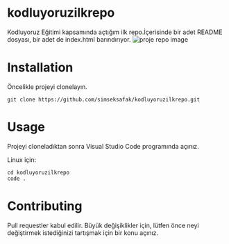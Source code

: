 # kodluyoruzilkrepo
Kodluyoruz Eğitimi kapsamında açtığım ilk repo.İçerisinde bir adet README dosyası, bir adet de index.html barındırıyor.
![proje repo image](https://imgyukle.com/i/JYjxKN)




# Installation
Öncelikle projeyi clonelayın. 

``` 
git clone https://github.com/simseksafak/kodluyoruzilkrepo.git
``` 

# Usage
Projeyi cloneladıktan sonra Visual Studio Code programında açınız.

Linux için:

```  
cd kodluyoruzilkrepo
code . 
``` 

# Contributing
Pull requestler kabul edilir. Büyük değişiklikler için, lütfen önce neyi değiştirmek istediğinizi tartışmak için bir konu açınız.
                    

